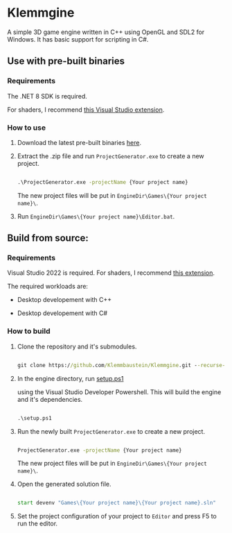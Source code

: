 # Klemmgine

A simple 3D game engine written in C++ using OpenGL and SDL2 for Windows. It has basic support for scripting in C#.


## Use with pre-built binaries

### Requirements

The .NET 8 SDK is required.

For shaders, I recommend [this Visual Studio extension](https://marketplace.visualstudio.com/items?itemName=DanielScherzer.GLSL2022).

### How to use

1. Download the latest pre-built binaries [here](https://github.com/Klemmbaustein/Klemmgine/releases/latest).


2. Extract the .zip file and run `ProjectGenerator.exe` to create a new project.	

	```cmd

	.\ProjectGenerator.exe -projectName {Your project name}

	```

	The new project files will be put in `EngineDir\Games\{Your project name}\`.

3. Run `EngineDir\Games\{Your project name}\Editor.bat`.

## Build from source:

### Requirements

Visual Studio 2022 is required. For shaders, I recommend [this extension](https://marketplace.visualstudio.com/items?itemName=DanielScherzer.GLSL2022).

The required workloads are:

- Desktop developement with C++

- Desktop developement with C#

### How to build

1. Clone the repository and it's submodules.

	```cmd

	git clone https://github.com/Klemmbaustein/Klemmgine.git --recurse-submodules

	```



2. In the engine directory, run [setup.ps1](./setup.ps1)

	using the Visual Studio Developer Powershell. This will build the engine and it's dependencies.

	```cmd

	.\setup.ps1

	```



3. Run the newly built `ProjectGenerator.exe` to create a new project.	

	```cmd

	ProjectGenerator.exe -projectName {Your project name}

	```

	The new project files will be put in `EngineDir\Games\{Your project name}\`.



4. Open the generated solution file.

	```cmd

	start devenv "Games\{Your project name}\{Your project name}.sln"

	```



5. Set the project configuration of your project to `Editor` and press F5 to run the editor.
